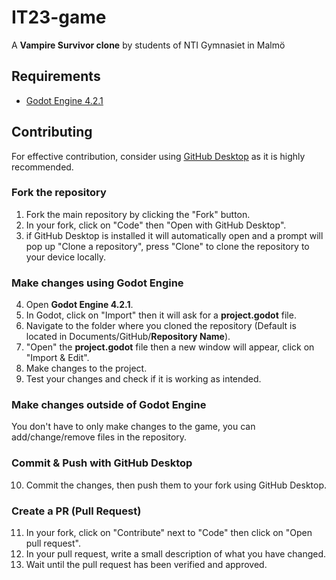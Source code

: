 # IT23-game
A **Vampire Survivor clone** by students of NTI Gymnasiet in Malmö

## Requirements
- [Godot Engine 4.2.1](https://godotengine.org/download/)

## Contributing
For effective contribution, consider using [GitHub Desktop](https://desktop.github.com/) as it is highly recommended.

### Fork the repository
1. Fork the main repository by clicking the "Fork" button.
2. In your fork, click on "Code" then "Open with GitHub Desktop".
3. if GitHub Desktop is installed it will automatically open and a prompt will pop up "Clone a repository", press "Clone" to clone the repository to your device locally.

### Make changes using Godot Engine
4. Open **Godot Engine 4.2.1**.
5. In Godot, click on "Import" then it will ask for a **project.godot** file.
6. Navigate to the folder where you cloned the repository (Default is located in Documents/GitHub/**Repository Name**).
7. "Open" the **project.godot** file then a new window will appear, click on "Import & Edit".
8. Make changes to the project.
9. Test your changes and check if it is working as intended.

### Make changes outside of Godot Engine
You don't have to only make changes to the game, you can add/change/remove files in the repository.

### Commit & Push with GitHub Desktop
10. Commit the changes, then push them to your fork using GitHub Desktop.

### Create a PR (Pull Request)
11. In your fork, click on "Contribute" next to "Code" then click on "Open pull request".
12. In your pull request, write a small description of what you have changed.
13. Wait until the pull request has been verified and approved.

